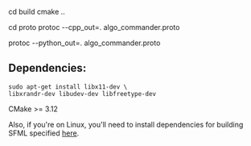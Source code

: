 cd build
cmake ..

cd proto
protoc --cpp_out=. algo_commander.proto

protoc --python_out=. algo_commander.proto

## Dependencies:

``` 
sudo apt-get install libx11-dev \
libxrandr-dev libudev-dev libfreetype-dev
```

CMake >= 3.12

Also, if you're on Linux, you'll need to install dependencies for building SFML
specified
[here](https://www.sfml-dev.org/tutorials/2.5/compile-with-cmake.php#installing-dependencies).